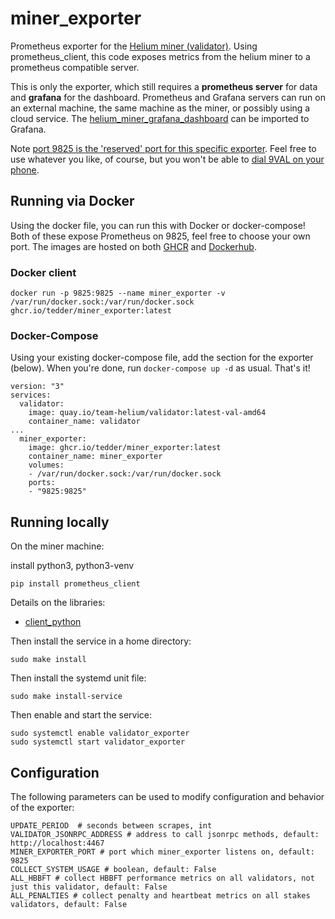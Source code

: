 # miner\_exporter
Prometheus exporter for the [Helium miner (validator)](https://github.com/helium/miner). Using prometheus\_client, this code exposes metrics from the helium miner to a prometheus compatible server. 

This is only the exporter, which still requires a **prometheus server** for data and **grafana** for the dashboard. Prometheus and Grafana servers can run on an external machine, the same machine as the miner, or possibly using a cloud service. The [helium\_miner\_grafana\_dashboard](https://github.com/tedder/helium_miner_grafana_dashboard) can be imported to Grafana.

Note [port 9825 is the 'reserved' port for this specific exporter](https://github.com/prometheus/prometheus/wiki/Default-port-allocations). Feel free to use whatever you like, of course, but you won't be able to [dial 9VAL on your phone](https://en.wikipedia.org/wiki/E.161).


## Running via Docker
Using the docker file, you can run this with Docker or docker-compose! Both of these expose Prometheus on 9825, feel free to choose your own port. The images are hosted on both [GHCR](https://github.com/users/tedder/packages/container/package/miner_exporter) and [Dockerhub](https://hub.docker.com/r/tedder42/miner_exporter).

### Docker client
```
docker run -p 9825:9825 --name miner_exporter -v /var/run/docker.sock:/var/run/docker.sock ghcr.io/tedder/miner_exporter:latest
```

### Docker-Compose
Using your existing docker-compose file, add the section for the exporter (below). When you're done, run `docker-compose up -d` as usual. That's it!
```
version: "3"
services:
  validator:
    image: quay.io/team-helium/validator:latest-val-amd64
    container_name: validator
...
  miner_exporter:
    image: ghcr.io/tedder/miner_exporter:latest
    container_name: miner_exporter
    volumes:
    - /var/run/docker.sock:/var/run/docker.sock
    ports:
    - "9825:9825"
```

## Running locally
On the miner machine:

install python3, python3-venv

```
pip install prometheus_client
```
Details on the libraries:
* [client\_python](https://github.com/prometheus/client_python)

Then install the service in a home directory:

```
sudo make install
```

Then install the systemd unit file:

```
sudo make install-service
```

Then enable and start the service:

```
sudo systemctl enable validator_exporter
sudo systemctl start validator_exporter
```

## Configuration

The following parameters can be used to modify configuration and behavior of the exporter:
```
UPDATE_PERIOD  # seconds between scrapes, int
VALIDATOR_JSONRPC_ADDRESS # address to call jsonrpc methods, default: http://localhost:4467
MINER_EXPORTER_PORT # port which miner_exporter listens on, default: 9825
COLLECT_SYSTEM_USAGE # boolean, default: False
ALL_HBBFT # collect HBBFT performance metrics on all validators, not just this validator, default: False
ALL_PENALTIES # collect penalty and heartbeat metrics on all stakes validators, default: False
```
